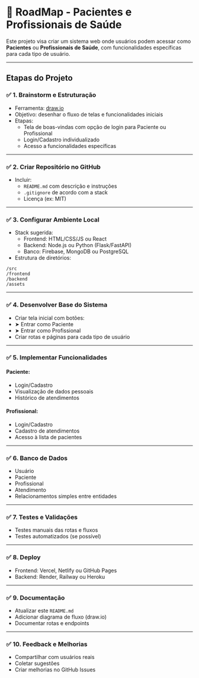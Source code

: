 # 🏥 RoadMap - Pacientes e Profissionais de Saúde

Este projeto visa criar um sistema web onde usuários podem acessar como **Pacientes** ou **Profissionais de Saúde**, com funcionalidades específicas para cada tipo de usuário.

---

## Etapas do Projeto

### ✅ 1. Brainstorm e Estruturação

- Ferramenta: [draw.io](https://draw.io)
- Objetivo: desenhar o fluxo de telas e funcionalidades iniciais
- Etapas:
  - Tela de boas-vindas com opção de login para Paciente ou Profissional
  - Login/Cadastro individualizado
  - Acesso a funcionalidades específicas

---

### ✅ 2. Criar Repositório no GitHub

- Incluir:
  - `README.md` com descrição e instruções
  - `.gitignore` de acordo com a stack
  - Licença (ex: MIT)

---

### ✅ 3. Configurar Ambiente Local

- Stack sugerida:
  - Frontend: HTML/CSS/JS ou React
  - Backend: Node.js ou Python (Flask/FastAPI)
  - Banco: Firebase, MongoDB ou PostgreSQL
- Estrutura de diretórios:

```
/src
/frontend
/backend
/assets
```

---

### ✅ 4. Desenvolver Base do Sistema

- Criar tela inicial com botões:
- ➤ Entrar como Paciente
- ➤ Entrar como Profissional
- Criar rotas e páginas para cada tipo de usuário

---

### ✅ 5. Implementar Funcionalidades

#### Paciente:

- Login/Cadastro
- Visualização de dados pessoais
- Histórico de atendimentos

#### Profissional:

- Login/Cadastro
- Cadastro de atendimentos
- Acesso à lista de pacientes

---

### ✅ 6. Banco de Dados

- Usuário
- Paciente
- Profissional
- Atendimento
- Relacionamentos simples entre entidades

---

### ✅ 7. Testes e Validações

- Testes manuais das rotas e fluxos
- Testes automatizados (se possível)

---

### ✅ 8. Deploy

- Frontend: Vercel, Netlify ou GitHub Pages
- Backend: Render, Railway ou Heroku

---

### ✅ 9. Documentação

- Atualizar este `README.md`
- Adicionar diagrama de fluxo (draw.io)
- Documentar rotas e endpoints

---

### ✅ 10. Feedback e Melhorias

- Compartilhar com usuários reais
- Coletar sugestões
- Criar melhorias no GitHub Issues
